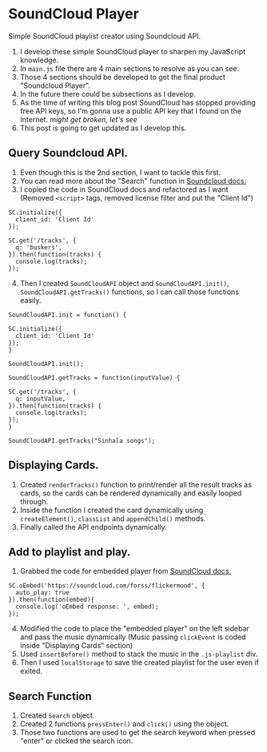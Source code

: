 # SoundCloud Player
Simple SoundCloud playlist creator using Soundcloud API.

1. I develop these simple SoundCloud player to sharpen my JavaScript knowledge.
2. In `main.js` file there are 4 main sections to resolve as you can see.
3. Those 4 sections should be developed to get the final product "Soundcloud Player".
4. In the future there could be subsections as I develop.
5. As the time of writing this blog post SoundCloud has stopped providing free API keys, so I'm gonna use a public API key that I found on the Internet. *might get broken, let's see*
5. This post is going to get updated as I develop this.

## Query Soundcloud API.

1. Even though this is the 2nd section, I want to tackle this first.
2. You can read more about the "Search" function in [Soundcloud docs.](https://developers.soundcloud.com/docs/api/guide#search) 
3. I copied the code in SoundCloud docs and refactored as I want (Removed `<script>` tags, removed license filter and put the "Client Id")
```
SC.initialize({
  client_id: 'Client Id'
});

SC.get('/tracks', {
  q: 'buskers',
}).then(function(tracks) {
  console.log(tracks);
});
```
4. Then I created `SoundCloudAPI` object and `SoundCloudAPI.init()`, `SoundCloudAPI.getTracks()` functions, so I can call those functions easily.
```
SoundCloudAPI.init = function() {
  
SC.initialize({
  client_id: 'Client Id'
});
}

SoundCloudAPI.init();

SoundCloudAPI.getTracks = function(inputValue) {

SC.get('/tracks', {
  q: inputValue,
}).then(function(tracks) {
  console.log(tracks);
});
}

SoundCloudAPI.getTracks("Sinhala songs");
```

## Displaying Cards.

1. Created `renderTracks()` function to print/render all the result tracks as cards, so the cards can be rendered dynamically and easily looped through.
2. Inside the function I created the card dynamically using `createElement()`, `classList` and `appendChild()` methods.
3. Finally called the API endpoints dynamically.

## Add to playlist and play.

1. Grabbed the code for embedded player from [SoundCloud docs.](https://developers.soundcloud.com/docs/api/sdks#embedding)
```
SC.oEmbed('https://soundcloud.com/forss/flickermood', {
  auto_play: true
}).then(function(embed){
  console.log('oEmbed response: ', embed);
});
```
4. Modified the code to place the "embedded player" on the left sidebar and pass the music dynamically (Music passing `clickEvent` is coded inside "Displaying Cards" section)
5. Used `insertBefore()` method to stack the music in the `.js-playlist` div.
6. Then I used `localStorage` to save the created playlist for the user even if exited.

## Search Function

1. Created `Search` object.
2. Created 2 functions `pressEnter()` and `click()` using the object.
3. Those two functions are used to get the search keyword when pressed "enter" or clicked the search icon.